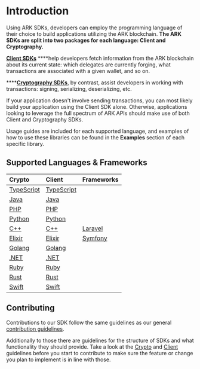 # Introduction

Using ARK SDKs, developers can employ the programming language of their choice to build applications utilizing the ARK blockchain. **The ARK SDKs are split into two packages for each language: Client and Cryptography.**

[**Client SDKs**](guidelines/client.md) ****help developers fetch information from the ARK blockchain about its current state: which delegates are currently forging, what transactions are associated with a given wallet, and so on.

\*\*\*\*[**Cryptography SDKs**](guidelines/crypto.md), by contrast, assist developers in working with transactions: signing, serializing, deserializing, etc.

If your application doesn't involve sending transactions, you can most likely build your application using the Client SDK alone. Otherwise, applications looking to leverage the full spectrum of ARK APIs should make use of both Client and Cryptography SDKs.

Usage guides are included for each supported language, and examples of how to use these libraries can be found in the **Examples** section of each specific library.

## Supported Languages & Frameworks

| Crypto | Client | Frameworks |
| :--- | :--- | :--- |
| [TypeScript](https://github.com/ArkEcosystem/gitbooks-sdk/tree/24a0f2ca8731c280dab0dfe5f890a471c7d2252e/typescript/crypto/README.md) | [TypeScript](https://github.com/ArkEcosystem/gitbooks-sdk/tree/24a0f2ca8731c280dab0dfe5f890a471c7d2252e/typescript/client/README.md) |  |
| [Java](java/crypto/) | [Java](java/client/) |  |
| [PHP](php/crypto/) | [PHP](php/client/) |  |
| [Python](python/crypto/) | [Python](python/client/) |  |
| [C++](c++/crypto/) | [C++](c++/client/) | [Laravel](frameworks/laravel.md) |
| [Elixir](elixir/crypto/) | [Elixir](elixir/client/) | [Symfony](frameworks/symfony.md) |
| [Golang](golang/crypto/) | [Golang](golang/client/) |  |
| [.NET](https://github.com/ArkEcosystem/gitbooks-sdk/tree/24a0f2ca8731c280dab0dfe5f890a471c7d2252e/dotnet/crypto/README.md) | [.NET](dotnet/client/) |  |
| [Ruby](ruby/crypto/) | [Ruby](ruby/client/) |  |
| [Rust](rust/crypto/) | [Rust](rust/client/) |  |
| [Swift](swift/crypto/) | [Swift](swift/client/) |  |

## Contributing

Contributions to our SDK follow the same guidelines as our general [contribution guidelines](https://docs.ark.io/guidebook/contribution-guidelines/contributing.html).

Additionally to those there are guidelines for the structure of SDKs and what functionality they should provide. Take a look at the [Crypto](https://github.com/ArkEcosystem/gitbooks-sdk/tree/fcb399a02301c4ed91f0da34e9adbad8e0d2f3dc/guidelines/crypto/README.md) and [Client](https://github.com/ArkEcosystem/gitbooks-sdk/tree/fcb399a02301c4ed91f0da34e9adbad8e0d2f3dc/guidelines/client/README.md) guidelines before you start to contribute to make sure the feature or change you plan to implement is in line with those.

